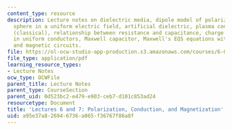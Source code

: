 ```yaml
---
content_type: resource
description: Lecture notes on dielectric media, dipole model of polarization, equipotential
  sphere in a uniform electric field, artificial dielectric, plasma conduction model
  (classical), relationship between resistance and capacitance, charge relaxation
  in uniform conductors, Maxwell capacitor, Maxwell's EQS equations with magnetization,
  and magnetic circuits.
file: https://ol-ocw-studio-app-production.s3.amazonaws.com/courses/6-013-electromagnetics-and-applications-fall-2005/a95e37a826946736a065f36767f86a8f_lec6_7.pdf
file_type: application/pdf
learning_resource_types:
- Lecture Notes
ocw_type: OCWFile
parent_title: Lecture Notes
parent_type: CourseSection
parent_uid: 0d523bc2-e479-e903-ceb7-d101c853ad24
resourcetype: Document
title: 'Lectures 6 and 7: Polarization, Conduction, and Magnetization'
uid: a95e37a8-2694-6736-a065-f36767f86a8f
---
```

